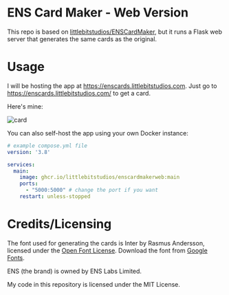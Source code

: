 # ENS Card Maker - Web Version
This repo is based on [littlebitstudios/ENSCardMaker](https://github.com/littlebitstudios/ENSCardMaker), but it runs a Flask web server that generates the same cards as the original.

# Usage
I will be hosting the app at https://enscards.littlebitstudios.com.
Just go to https://enscards.littlebitstudios.com/<user> to get a card.

Here's mine:

![card](https://enscards.littlebitstudios.com/littlebit670.eth)

You can also self-host the app using your own Docker instance:
```yaml
# example compose.yml file
version: '3.8'

services:
  main:
    image: ghcr.io/littlebitstudios/enscardmakerweb:main
    ports:
      - "5000:5000" # change the port if you want
    restart: unless-stopped
```

# Credits/Licensing
The font used for generating the cards is Inter by Rasmus Andersson, licensed under the [Open Font License](https://openfontlicense.org). Download the font from [Google Fonts](https://fonts.google.com/specimen/Inter).

ENS (the brand) is owned by ENS Labs Limited.

My code in this repository is licensed under the MIT License.
